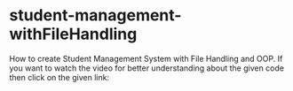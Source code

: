 # student-management-withFileHandling
How to create Student Management System with File Handling and OOP.
If you want to watch the video for better understanding about the given code then click on the given link:

 
